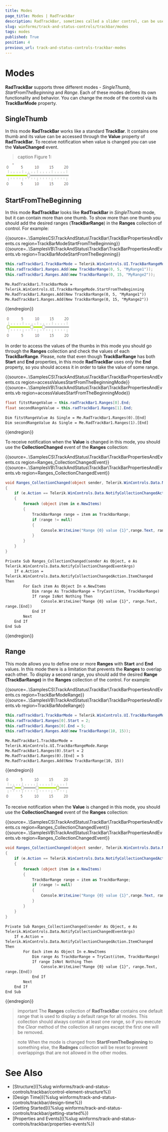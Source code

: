 ```yaml
---
title: Modes
page_title: Modes | RadTrackBar
description: RadTrackBar, sometimes called a slider control, can be used for navigating a large amount of information or for visually adjusting a numeric setting.
slug: winforms/track-and-status-controls/trackbar/modes
tags: modes
published: True
position: 4
previous_url: track-and-status-controls-trackbar-modes
---
```


# Modes

**RadTrackBar** supports three different modes - *SingleThumb*, *StartFromTheBeginning* and *Range*. Each of these modes defines its own functionality and behavior. You can change the mode of the control via its __TrackBarMode__ property.
      
## SingleThumb

In this mode **RadTrackBar** works like a standard **TrackBar**. It contains one thumb and its value can be accessed through the __Value__ property of **RadTrackBar**. To receive notification when value is changed you can use the __ValueChanged__ event.

>caption Figure 1: 

![track-and-status-controls-trackbar-modes 001](images/track-and-status-controls-trackbar-modes001.png)

## StartFromTheBeginning

In this mode **RadTrackBar** looks like **RadTrackBar** in *SingleThumb* mode, but it can contain more than one thumb. To show more than one thumb you should add the desired ranges (__TrackBarRange__) in the __Ranges__ collection of control. For example:

{{source=..\SamplesCS\TrackAndStatus\TrackBar\TrackBarPropertiesAndEvents.cs region=TrackBarModeStartFromTheBeginning}} 
{{source=..\SamplesVB\TrackAndStatus\TrackBar\TrackBarPropertiesAndEvents.vb region=TrackBarModeStartFromTheBeginning}} 

````C#
this.radTrackBar1.TrackBarMode = Telerik.WinControls.UI.TrackBarRangeMode.StartFromTheBeginning;
this.radTrackBar1.Ranges.Add(new TrackBarRange(0, 5, "MyRange1"));
this.radTrackBar1.Ranges.Add(new TrackBarRange(0, 15, "MyRange2"));

````
````VB.NET
Me.RadTrackBar1.TrackBarMode = Telerik.WinControls.UI.TrackBarRangeMode.StartFromTheBeginning
Me.RadTrackBar1.Ranges.Add(New TrackBarRange(0, 5, "MyRange1"))
Me.RadTrackBar1.Ranges.Add(New TrackBarRange(0, 15, "MyRange2"))

````

{{endregion}} 


![track-and-status-controls-trackbar-modes 002](images/track-and-status-controls-trackbar-modes002.png)

In order to access the values of the thumbs in this mode you should go through the __Ranges__ collection and check the values of each __TrackBarRange__. Please, note that even though __TrackBarRange__ has both __Start__ and __End__ properties, in this mode **RadTrackBar** uses only the __End__ property, so you should access it in order to take the value of some range.

{{source=..\SamplesCS\TrackAndStatus\TrackBar\TrackBarPropertiesAndEvents.cs region=accessValuesStartFromTheBeginningMode}} 
{{source=..\SamplesVB\TrackAndStatus\TrackBar\TrackBarPropertiesAndEvents.vb region=accessValuesStartFromTheBeginningMode}} 

````C#
float fitstRangeValue = this.radTrackBar1.Ranges[0].End;
float secondRangeValue = this.radTrackBar1.Ranges[1].End;

````
````VB.NET
Dim fitstRangeValue As Single = Me.RadTrackBar1.Ranges(0).[End]
Dim secondRangeValue As Single = Me.RadTrackBar1.Ranges(1).[End]

````

{{endregion}} 

To receive notification when the **Value** is changed in this mode, you should use the __CollectionChanged__ event of the __Ranges__ collection:

{{source=..\SamplesCS\TrackAndStatus\TrackBar\TrackBarPropertiesAndEvents.cs region=Ranges_CollectionChangedEvent}} 
{{source=..\SamplesVB\TrackAndStatus\TrackBar\TrackBarPropertiesAndEvents.vb region=Ranges_CollectionChangedEvent}} 

````C#
void Ranges_CollectionChanged(object sender, Telerik.WinControls.Data.NotifyCollectionChangedEventArgs e)
{
    if (e.Action == Telerik.WinControls.Data.NotifyCollectionChangedAction.ItemChanged) 
    {
        foreach (object item in e.NewItems)
        {
            TrackBarRange range = item as TrackBarRange;
            if (range != null)
            {
                Console.WriteLine("Range {0} value {1}",range.Text, range.End);
            }
        }
    }
}

````
````VB.NET
Private Sub Ranges_CollectionChanged(sender As Object, e As Telerik.WinControls.Data.NotifyCollectionChangedEventArgs)
    If e.Action = Telerik.WinControls.Data.NotifyCollectionChangedAction.ItemChanged Then
        For Each item As Object In e.NewItems
            Dim range As TrackBarRange = TryCast(item, TrackBarRange)
            If range IsNot Nothing Then
                Console.WriteLine("Range {0} value {1}", range.Text, range.[End])
            End If
        Next
    End If
End Sub

````

{{endregion}} 

## Range

This mode allows you to define one or more __Ranges__ with __Start__ and __End__ values.  In this mode there is a limitation that prevents the __Ranges__ to overlap each other. To display a second range, you should add the desired __Range (TrackBarRange)__ in the __Ranges__ collection of the control. For example:

{{source=..\SamplesCS\TrackAndStatus\TrackBar\TrackBarPropertiesAndEvents.cs region=TrackBarModeRange}} 
{{source=..\SamplesVB\TrackAndStatus\TrackBar\TrackBarPropertiesAndEvents.vb region=TrackBarModeRange}} 

````C#
this.radTrackBar1.TrackBarMode = Telerik.WinControls.UI.TrackBarRangeMode.Range;
this.radTrackBar1.Ranges[0].Start = 2;
this.radTrackBar1.Ranges[0].End = 5;
this.radTrackBar1.Ranges.Add(new TrackBarRange(10, 15));

````
````VB.NET
Me.RadTrackBar1.TrackBarMode = Telerik.WinControls.UI.TrackBarRangeMode.Range
Me.RadTrackBar1.Ranges(0).Start = 2
Me.RadTrackBar1.Ranges(0).[End] = 5
Me.RadTrackBar1.Ranges.Add(New TrackBarRange(10, 15))

````

{{endregion}} 

![track-and-status-controls-trackbar-modes 003](images/track-and-status-controls-trackbar-modes003.png)

To receive notification when the **Value** is changed in this mode, you should use the __CollectionChanged__ event of the __Ranges__ collection:

{{source=..\SamplesCS\TrackAndStatus\TrackBar\TrackBarPropertiesAndEvents.cs region=Ranges_CollectionChangedEvent}} 
{{source=..\SamplesVB\TrackAndStatus\TrackBar\TrackBarPropertiesAndEvents.vb region=Ranges_CollectionChangedEvent}} 

````C#
void Ranges_CollectionChanged(object sender, Telerik.WinControls.Data.NotifyCollectionChangedEventArgs e)
{
    if (e.Action == Telerik.WinControls.Data.NotifyCollectionChangedAction.ItemChanged) 
    {
        foreach (object item in e.NewItems)
        {
            TrackBarRange range = item as TrackBarRange;
            if (range != null)
            {
                Console.WriteLine("Range {0} value {1}",range.Text, range.End);
            }
        }
    }
}

````
````VB.NET
Private Sub Ranges_CollectionChanged(sender As Object, e As Telerik.WinControls.Data.NotifyCollectionChangedEventArgs)
    If e.Action = Telerik.WinControls.Data.NotifyCollectionChangedAction.ItemChanged Then
        For Each item As Object In e.NewItems
            Dim range As TrackBarRange = TryCast(item, TrackBarRange)
            If range IsNot Nothing Then
                Console.WriteLine("Range {0} value {1}", range.Text, range.[End])
            End If
        Next
    End If
End Sub

````

{{endregion}} 

>important The __Ranges__ collection of **RadTrackBar** contains one default range that is used to display a default range for all modes. This collection should always contain at least one range, so if you execute the *Clear* method of the collection all ranges except the first one will be removed.
>

>note When the mode is changed from __StartFromTheBeginning__ to something else, the __Radnges__ collection will be reset to prevent overlappings that are not allowed in the other modes.
>

# See Also

* [Structure]({%slug winforms/track-and-status-controls/trackbar/control-element-structure%})	
* [Design Time]({%slug winforms/track-and-status-controls/trackbar/design-time%})
* [Getting Started]({%slug winforms/track-and-status-controls/trackbar/getting-started%})	
* [Properties and Events]({%slug winforms/track-and-status-controls/trackbar/properties-events%})	
